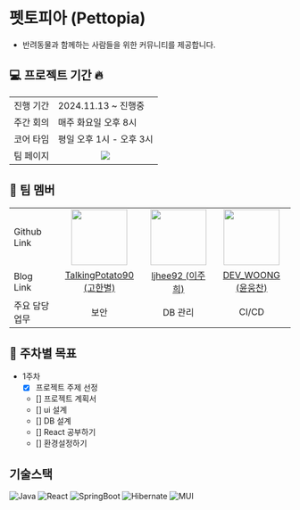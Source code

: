 # 펫토피아 (Pettopia)
- 반려동물과 함께하는 사람들을 위한 커뮤니티를 제공합니다.

## 💻 프로젝트 기간 🔥
<table>
  <tr>
    <td>진행 기간</td>
    <td>2024.11.13 ~ 진행중 </td>
  </tr>
  <tr>
    <td>주간 회의</td>
    <td>매주 화요일 오후 8시</td>
  </tr>
  <tr>
    <td>코어 타임</td>
    <td>평일 오후 1시 - 오후 3시</td>
  </tr>
  <tr>
    <td>팀 페이지</td>
<td align="center"><a href="https://www.notion.so/Team-Project-Template-13dbd3f53d9080419167fc56b655bd45"><img src ="https://img.shields.io/badge/Notion-%23000000.svg?style=for-the-badge&logo=notion&logoColor=white"></a></td>
  </tr>
</table>

## 👤 팀 멤버
  <table>
    <tr>
      <td>Github Link</td>
      <td align="center"><a href="https://github.com/TalkingPotato90"><img src="https://avatars.githubusercontent.com/u/138276030?v=4" width="100"></a></td>
      <td align="center"><a href="https://github.com/ljhee92"><img src="https://avatars.githubusercontent.com/u/77716414?v=4" width="100"></a></td>
      <td align="center"><a href="https://github.com/dbsdndcks"><img src="https://avatars.githubusercontent.com/u/106324609?v=4" width="100"></a></td>
    </tr>
    <tr>
      <td>Blog Link</td>
      <td align="center"><a href="https://talkingpotato90.github.io/">TalkingPotato90 (고한별)</a></td>
      <td align="center"><a href="https://ju-heee.tistory.com/">ljhee92 (이주희)</a></td>
      <td align="center"><a href="https://velog.io/@sunset_1839/posts">DEV_WOONG (윤웅찬)</a></td>
    </tr>
        <tr>
      <td>주요 담당업무</td>
      <td align="center">보안</a></td>
      <td align="center">DB 관리</a></td>
      <td align="center">CI/CD</a></td>
    </tr>
  </table>

## 🌈 주차별 목표
- 1주차
  - [x] 프로젝트 주제 선정
  - [] 프로젝트 계획서
  - [] ui 설계
  - [] DB 설계
  - [] React 공부하기
  - [] 환경설정하기

## 기술스택
![Java](https://img.shields.io/badge/jdk21-%23ED8B00.svg?style=for-the-badge&logo=openjdk&logoColor=white)
![React](https://img.shields.io/badge/react-%2320232a.svg?style=for-the-badge&logo=react&logoColor=%2361DAFB)
![SpringBoot](https://img.shields.io/badge/springboot-6DB33F?style=for-the-badge&logo=springboot&logoColor=white)
![Hibernate](https://img.shields.io/badge/jpa-59666C?style=for-the-badge&logo=Hibernate&logoColor=white)
![MUI](https://img.shields.io/badge/MUI-%230081CB.svg?style=for-the-badge&logo=mui&logoColor=white)
